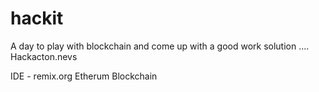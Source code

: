 # hackit



A day to play with blockchain and come up with a good work solution .... Hackacton.nevs



IDE - remix.org
Etherum Blockchain
